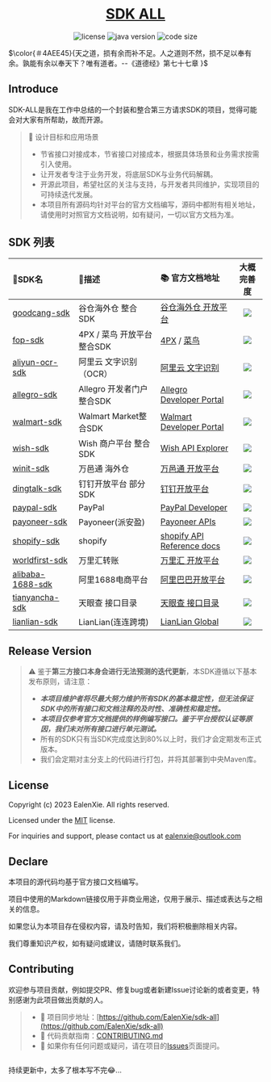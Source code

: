 <div align="center">
<h1 align="center"><a href="https://github.com/ealenxie/sdk-all" target="_blank">SDK ALL</a></h1>

![license](https://img.shields.io/github/license/ealenxie/sdk-all)
![java version](https://img.shields.io/badge/JAVA-1.8+-green.svg)
![code size](https://img.shields.io/github/languages/code-size/ealenxie/sdk-all)
</div>

$\color{＃4AEE45}{天之道，损有余而补不足。人之道则不然，损不足以奉有余。孰能有余以奉天下？唯有道者。--《道德经》第七十七章 }$

## Introduce

SDK-ALL是我在工作中总结的一个封装和整合第三方请求SDK的项目，觉得可能会对大家有所帮助，故而开源。

> 💾 设计目标和应用场景
>
> - 节省接口对接成本，节省接口对接成本，根据具体场景和业务需求按需引入使用。
> - 让开发者专注于业务开发，将底层SDK与业务代码解耦。
> - 开源此项目，希望社区的关注与支持，与开发者共同维护，实现项目的可持续迭代发展。
> - 本项目所有源码均针对平台的官方文档编写，源码中都附有相关地址，请使用时对照官方文档说明，如有疑问，一切以官方文档为准。

## SDK 列表

| 📁SDK名                                                                                       | 📝描述                | 📚 官方文档地址                                                                                                          |                       大概完善度                       |
|:---------------------------------------------------------------------------------------------|:--------------------|:-------------------------------------------------------------------------------------------------------------------|:-------------------------------------------------:|
| [goodcang-sdk](https://github.com/EalenXie/sdk-all/tree/main/goodcang-sdk)                   | 谷仓海外仓 整合SDK         | [谷仓海外仓 开放平台](https://open.goodcang.com/docs_api/practice)                                                          | ![](https://img.shields.io/badge/-98%25-blue.svg) |
| [fop-sdk](https://github.com/EalenXie/sdk-all/tree/main/fop-sdk)                             | 4PX / 菜鸟 开放平台 整合SDK | [4PX](http://open.4px.com/apiInfo/api) / [菜鸟](https://open.gfn.cainiao.com/apiInfo/api)                            | ![](https://img.shields.io/badge/-90%25-blue.svg) |
| [aliyun-ocr-sdk](https://github.com/EalenXie/sdk-all/tree/main/aliyun-ocr-sdk)               | 阿里云 文字识别（OCR）       | [阿里云 文字识别](https://help.aliyun.com/product/252763.html)                                                            | ![](https://img.shields.io/badge/-83%25-blue.svg) |
| [allegro-sdk](https://github.com/EalenXie/sdk-all/tree/main/allegro-sdk)                     | Allegro 开发者门户 整合SDK | [Allegro Developer Portal](https://developer.allegro.pl/documentation)                                             | ![](https://img.shields.io/badge/-96%25-blue.svg) |
| [walmart-sdk](https://github.com/EalenXie/sdk-all/tree/main/walmart-sdk)                     | Walmart Market整合SDK | [Walmart Developer Portal](https://developer.walmart.com)                                                          | ![](https://img.shields.io/badge/-90%25-blue.svg) |
| [wish-sdk](https://github.com/EalenXie/sdk-all/tree/main/wish-sdk)                           | Wish 商户平台 整合SDK     | [Wish API Explorer](https://china-merchant.wish.com/documentation/api/v3/explorer)                                 | ![](https://img.shields.io/badge/-95%25-blue.svg) |
| [winit-sdk](https://github.com/EalenXie/sdk-all/tree/main/winit-sdk)                         | 万邑通 海外仓             | [万邑通 开放平台](https://developer.winit.com.cn/document/detail/id/14.html)                                              | ![](https://img.shields.io/badge/-65%25-red.svg)  |
| [dingtalk-sdk](https://github.com/EalenXie/sdk-all/tree/main/dingtalk-sdk)                   | 钉钉开放平台 部分SDK        | [钉钉开放平台](https://open.dingtalk.com/document/robots/custom-robot-access)                                            |  ![](https://img.shields.io/badge/-7%25-red.svg)  |
| [paypal-sdk](https://github.com/EalenXie/sdk-all/tree/main/paypal-sdk)                       | PayPal              | [PayPal Developer](https://developer.paypal.com)                                                                   |  ![](https://img.shields.io/badge/-2%25-red.svg)  |
| [payoneer-sdk](https://github.com/EalenXie/sdk-all/tree/main/payoneer-sdk)                   | Payoneer(派安盈)       | [Payoneer APIs](https://developer.payoneer.com/docs/mass-payouts-and-services.html#/ec64bbcc26bbf-overview)        |  ![](https://img.shields.io/badge/-1%25-red.svg)  |
| [shopify-sdk](https://github.com/EalenXie/sdk-all/tree/main/shopify-sdk)                     | shopify             | [shopify API Reference docs](https://shopify.dev/api)                                                              |  ![](https://img.shields.io/badge/-1%25-red.svg)  |
| [worldfirst-sdk](https://github.com/EalenXie/sdk-all/tree/main/worldfirst-sdk)               | 万里汇转账               | [万里汇 开放平台](https://developers.worldfirst.com.cn/docs/alipay-worldfirst/worldfirst_enterprise_solution_zh/overview) | ![](https://img.shields.io/badge/-55%25-red.svg)  |
| [alibaba-1688-sdk](https://github.com/EalenXie/sdk-all/tree/main/alibaba-1688-sdk)           | 阿里1688电商平台          | [阿里巴巴开放平台](https://open.1688.com/api/apidoclist.htm?id=624392)                                                     |  ![](https://img.shields.io/badge/-5%25-red.svg)  |
| [tianyancha-sdk](https://github.com/EalenXie/sdk-all/tree/main/tianyancha-sdk)               | 天眼查 接口目录            | [天眼查 接口目录](https://open.tianyancha.com/api_list)                                                                   |  ![](https://img.shields.io/badge/-1%25-red.svg)  |
| [lianlian-sdk](https://github.com/EalenXie/sdk-all/tree/main/lianlian-sdk)                   | LianLian(连连跨境)      | [LianLian Global](https://developer.lianlianglobal.com)                                                            |  ![](https://img.shields.io/badge/-2%25-red.svg)  |

## Release Version

> ⚠️ 鉴于**第三方接口本身会进行无法预测的迭代更新**，本SDK遵循以下基本发布原则，请注意：
> - _**本项目维护者将尽最大努力维护所有SDK的基本稳定性，但无法保证SDK中的所有接口和文档注释的及时性、准确性和稳定性。**_
> - _**本项目仅参考官方文档提供的样例编写接口。鉴于平台授权认证等原因，我们未对所有接口进行单元测试。**_
> - 所有的SDK只有当SDK完成度达到80%以上时，我们才会定期发布正式版本。
> - 我们会定期对主分支上的代码进行打包，并将其部署到中央Maven库。

## License

Copyright (c) 2023 EalenXie. All rights reserved.

Licensed under the [MIT](https://github.com/EalenXie/sdk-all/blob/main/LICENSE) license.

For inquiries and support, please contact us at [ealenxie@outlook.com](mailto:ealenxie@outlook.com)

## Declare

本项目的源代码均基于官方接口文档编写。

项目中使用的Markdown链接仅用于非商业用途，仅用于展示、描述或表达与之相关的信息。

如果您认为本项目存在侵权内容，请及时告知，我们将积极删除相关内容。

我们尊重知识产权，如有疑问或建议，请随时联系我们。

## Contributing

欢迎参与项目贡献，例如提交PR、修复bug或者新建Issue讨论新的或者变更，特别感谢为此项目做出贡献的人。

> - 🔁 项目同步地址：[https://github.com/EalenXie/sdk-all](https://github.com/EalenXie/sdk-all)
> - 📖 代码贡献指南：[CONTRIBUTING.md](https://github.com/EalenXie/sdk-all/blob/main/CONTRIBUTING.md)
> - 💬 如果你有任何问题或疑问，请在项目的[Issues](https://github.com/EalenXie/sdk-all/issues)页面提问。

<a href="https://github.com/ealenxie/aop-log/graphs/contributors">
<img src="https://contrib.rocks/image?repo=ealenxie/sdk-all"  alt=""/>
</a>


持续更新中，太多了根本写不完😂...